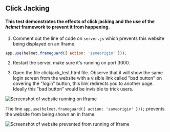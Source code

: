 ## Click Jacking
#### This test demonstrates the effects of click jacking and the use of the *helmet* framework to prevent it from happening.

1. Comment out the line of code on `server.js` which prevents this website being displayed on an Iframe.

```js
app.use(helmet.frameguard({ action: 'sameorigin' }));
```

2. Restart the server, make sure it's running on port 3000.

3. Open the file clickjack_test.html file. Observe that it will show the same
login screen from the website with a visible link called "bad button" on covering
the "login" button, this link redirects you to another page.  Ideally this "bad button"
would be invisible to trick users.

![Screenshot of website running on Iframe](https://i.imgur.com/EbMODEq.png)

The line `app.use(helmet.frameguard({ action: 'sameorigin' }));` prevents the website from being shown an in frame.

![Screenshot of website prevented from running of Iframe](https://i.imgur.com/HO5LJv9.png)
